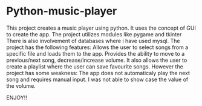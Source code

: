# Python-music-player
This project creates a music player using python. It uses the concept of GUI to create the app.
The project utilizes modules like pygame and tkinter
There is also involvement of databases where i have used mysql.
The project has the following features:
  Allows the user to select songs from a specific file and loads them to the app.
  Provides the ability to move to a previous/next song, decrease/increase volume.
  It also allows the user to create a playlist where the user can save favourite songs.
However the project has some weakness:
  The app does not automaticaly play the next song and requires manual input.
  I was not able to show case the value of the volume.
  
ENJOY!!
  
